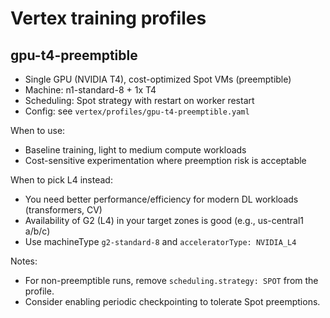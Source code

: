 # Vertex training profiles

## gpu-t4-preemptible
- Single GPU (NVIDIA T4), cost-optimized Spot VMs (preemptible)
- Machine: n1-standard-8 + 1x T4
- Scheduling: Spot strategy with restart on worker restart
- Config: see `vertex/profiles/gpu-t4-preemptible.yaml`

When to use:
- Baseline training, light to medium compute workloads
- Cost-sensitive experimentation where preemption risk is acceptable

When to pick L4 instead:
- You need better performance/efficiency for modern DL workloads (transformers, CV)
- Availability of G2 (L4) in your target zones is good (e.g., us-central1 a/b/c)
- Use machineType `g2-standard-8` and `acceleratorType: NVIDIA_L4`

Notes:
- For non-preemptible runs, remove `scheduling.strategy: SPOT` from the profile.
- Consider enabling periodic checkpointing to tolerate Spot preemptions.

